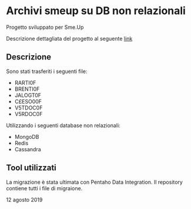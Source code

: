 # Archivi smeup su DB non relazionali

Progetto sviluppato per Sme.Up 

Descrizione dettagliata del progetto al seguente [link](https://mauer.smeup.com/TACPG-PD000050)

## Descrizione

Sono stati trasferiti i seguenti file:
* RARTI0F
* BRENTI0F
* JALOGT0F
* C£ESO00F
* V5TDOC0F
* V5RDOC0F

Utilizzando i seguenti database non relazionali:

* MongoDB
* Redis
* Cassandra

## Tool utilizzati

La migrazione è stata ultimata con Pentaho Data Integration. Il repository contiene tutti i file di migraione. 

12 agosto 2019